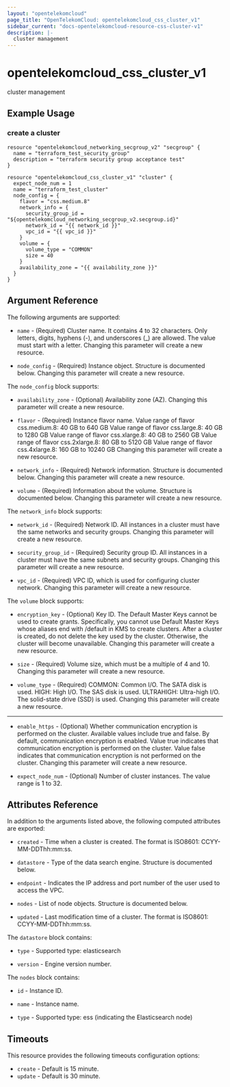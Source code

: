 ```yaml
---
layout: "opentelekomcloud"
page_title: "OpenTelekomCloud: opentelekomcloud_css_cluster_v1"
sidebar_current: "docs-opentelekomcloud-resource-css-cluster-v1"
description: |-
  cluster management
---
```


# opentelekomcloud\_css\_cluster\_v1

cluster management

## Example Usage

### create a cluster

```hcl
resource "opentelekomcloud_networking_secgroup_v2" "secgroup" {
  name = "terraform_test_security_group"
  description = "terraform security group acceptance test"
}

resource "opentelekomcloud_css_cluster_v1" "cluster" {
  expect_node_num = 1
  name = "terraform_test_cluster"
  node_config = {
    flavor = "css.medium.8"
    network_info = {
      security_group_id = "${opentelekomcloud_networking_secgroup_v2.secgroup.id}"
      network_id = "{{ network_id }}"
      vpc_id = "{{ vpc_id }}"
    }
    volume = {
      volume_type = "COMMON"
      size = 40
    }
    availability_zone = "{{ availability_zone }}"
  }
}
```

## Argument Reference

The following arguments are supported:

* `name` -
  (Required)
  Cluster name. It contains 4 to 32 characters. Only letters, digits,
  hyphens (-), and underscores (_) are allowed. The value must start
  with a letter.  Changing this parameter will create a new resource.

* `node_config` -
  (Required)
  Instance object. Structure is documented below. Changing this parameter will create a new resource.

The `node_config` block supports:

* `availability_zone` -
  (Optional)
  Availability zone (AZ).  Changing this parameter will create a new resource.

* `flavor` -
  (Required)
  Instance flavor name. Value range of flavor css.medium.8: 40 GB
  to 640 GB Value range of flavor css.large.8: 40 GB to 1280 GB
  Value range of flavor css.xlarge.8: 40 GB to 2560 GB Value range
  of flavor css.2xlarge.8: 80 GB to 5120 GB Value range of flavor
  css.4xlarge.8: 160 GB to 10240 GB  Changing this parameter will create a new resource.

* `network_info` -
  (Required)
  Network information. Structure is documented below. Changing this parameter will create a new resource.

* `volume` -
  (Required)
  Information about the volume. Structure is documented below. Changing this parameter will create a new resource.

The `network_info` block supports:

* `network_id` -
  (Required)
  Network ID. All instances in a cluster must have the same
  networks and security groups.  Changing this parameter will create a new resource.

* `security_group_id` -
  (Required)
  Security group ID. All instances in a cluster must have the
  same subnets and security groups.  Changing this parameter will create a new resource.

* `vpc_id` -
  (Required)
  VPC ID, which is used for configuring cluster network.  Changing this parameter will create a new resource.

The `volume` block supports:

* `encryption_key` -
  (Optional)
  Key ID. The Default Master Keys cannot be used to create
  grants. Specifically, you cannot use Default Master Keys
  whose aliases end with /default in KMS to create clusters.
  After a cluster is created, do not delete the key used by the
  cluster. Otherwise, the cluster will become unavailable.  Changing this parameter will create a new resource.

* `size` -
  (Required)
  Volume size, which must be a multiple of 4 and 10.  Changing this parameter will create a new resource.

* `volume_type` -
  (Required)
  COMMON: Common I/O. The SATA disk is used. HIGH: High I/O.
  The SAS disk is used. ULTRAHIGH: Ultra-high I/O. The
  solid-state drive (SSD) is used.  Changing this parameter will create a new resource.

- - -

* `enable_https` -
  (Optional)
  Whether communication encryption is performed on the cluster.
  Available values include true and false. By default, communication
  encryption is enabled. Value true indicates that communication
  encryption is performed on the cluster. Value false indicates that
  communication encryption is not performed on the cluster.  Changing this parameter will create a new resource.

* `expect_node_num` -
  (Optional)
  Number of cluster instances. The value range is 1 to 32.

## Attributes Reference

In addition to the arguments listed above, the following computed attributes are exported:

* `created` -
  Time when a cluster is created. The format is ISO8601:
  CCYY-MM-DDThh:mm:ss.

* `datastore` -
  Type of the data search engine. Structure is documented below.

* `endpoint` -
  Indicates the IP address and port number of the user used to access
  the VPC.

* `nodes` -
  List of node objects. Structure is documented below.

* `updated` -
  Last modification time of a cluster. The format is ISO8601:
  CCYY-MM-DDThh:mm:ss.

The `datastore` block contains:

* `type` -
  Supported type: elasticsearch

* `version` -
  Engine version number.

The `nodes` block contains:

* `id` -
  Instance ID.

* `name` -
  Instance name.

* `type` -
  Supported type: ess (indicating the Elasticsearch node)

## Timeouts

This resource provides the following timeouts configuration options:
- `create` - Default is 15 minute.
- `update` - Default is 30 minute.
